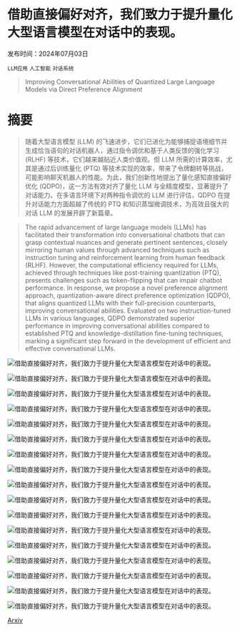 # 借助直接偏好对齐，我们致力于提升量化大型语言模型在对话中的表现。

发布时间：2024年07月03日

`LLM应用` `人工智能` `对话系统`

> Improving Conversational Abilities of Quantized Large Language Models via Direct Preference Alignment

# 摘要

> 随着大型语言模型 (LLM) 的飞速进步，它们已进化为能够捕捉语境细节并生成恰当语句的对话机器人，通过指令调优和基于人类反馈的强化学习 (RLHF) 等技术，它们越来越贴近人类价值观。但 LLM 所需的计算效率，尤其是通过后训练量化 (PTQ) 等技术实现的效率，带来了令牌翻转等挑战，可能影响聊天机器人的性能。为此，我们创新性地提出了量化感知直接偏好优化 (QDPO)，这一方法有效对齐了量化 LLM 与全精度模型，显著提升了对话能力。在多语言环境下对两种指令调优的 LLM 进行评估，QDPO 在提升对话能力方面超越了传统的 PTQ 和知识蒸馏微调技术，为高效且强大的对话 LLM 的发展开辟了新篇章。

> The rapid advancement of large language models (LLMs) has facilitated their transformation into conversational chatbots that can grasp contextual nuances and generate pertinent sentences, closely mirroring human values through advanced techniques such as instruction tuning and reinforcement learning from human feedback (RLHF). However, the computational efficiency required for LLMs, achieved through techniques like post-training quantization (PTQ), presents challenges such as token-flipping that can impair chatbot performance. In response, we propose a novel preference alignment approach, quantization-aware direct preference optimization (QDPO), that aligns quantized LLMs with their full-precision counterparts, improving conversational abilities. Evaluated on two instruction-tuned LLMs in various languages, QDPO demonstrated superior performance in improving conversational abilities compared to established PTQ and knowledge-distillation fine-tuning techniques, marking a significant step forward in the development of efficient and effective conversational LLMs.

![借助直接偏好对齐，我们致力于提升量化大型语言模型在对话中的表现。](../../../paper_images/2407.03051/x1.png)

![借助直接偏好对齐，我们致力于提升量化大型语言模型在对话中的表现。](../../../paper_images/2407.03051/x2.png)

![借助直接偏好对齐，我们致力于提升量化大型语言模型在对话中的表现。](../../../paper_images/2407.03051/x3.png)

![借助直接偏好对齐，我们致力于提升量化大型语言模型在对话中的表现。](../../../paper_images/2407.03051/x4.png)

![借助直接偏好对齐，我们致力于提升量化大型语言模型在对话中的表现。](../../../paper_images/2407.03051/x5.png)

![借助直接偏好对齐，我们致力于提升量化大型语言模型在对话中的表现。](../../../paper_images/2407.03051/x6.png)

![借助直接偏好对齐，我们致力于提升量化大型语言模型在对话中的表现。](../../../paper_images/2407.03051/x7.png)

![借助直接偏好对齐，我们致力于提升量化大型语言模型在对话中的表现。](../../../paper_images/2407.03051/x8.png)

![借助直接偏好对齐，我们致力于提升量化大型语言模型在对话中的表现。](../../../paper_images/2407.03051/x9.png)

![借助直接偏好对齐，我们致力于提升量化大型语言模型在对话中的表现。](../../../paper_images/2407.03051/x10.png)

![借助直接偏好对齐，我们致力于提升量化大型语言模型在对话中的表现。](../../../paper_images/2407.03051/x11.png)

![借助直接偏好对齐，我们致力于提升量化大型语言模型在对话中的表现。](../../../paper_images/2407.03051/x12.png)

![借助直接偏好对齐，我们致力于提升量化大型语言模型在对话中的表现。](../../../paper_images/2407.03051/x13.png)

![借助直接偏好对齐，我们致力于提升量化大型语言模型在对话中的表现。](../../../paper_images/2407.03051/x14.png)

![借助直接偏好对齐，我们致力于提升量化大型语言模型在对话中的表现。](../../../paper_images/2407.03051/x15.png)

![借助直接偏好对齐，我们致力于提升量化大型语言模型在对话中的表现。](../../../paper_images/2407.03051/x16.png)

![借助直接偏好对齐，我们致力于提升量化大型语言模型在对话中的表现。](../../../paper_images/2407.03051/x17.png)

[Arxiv](https://arxiv.org/abs/2407.03051)